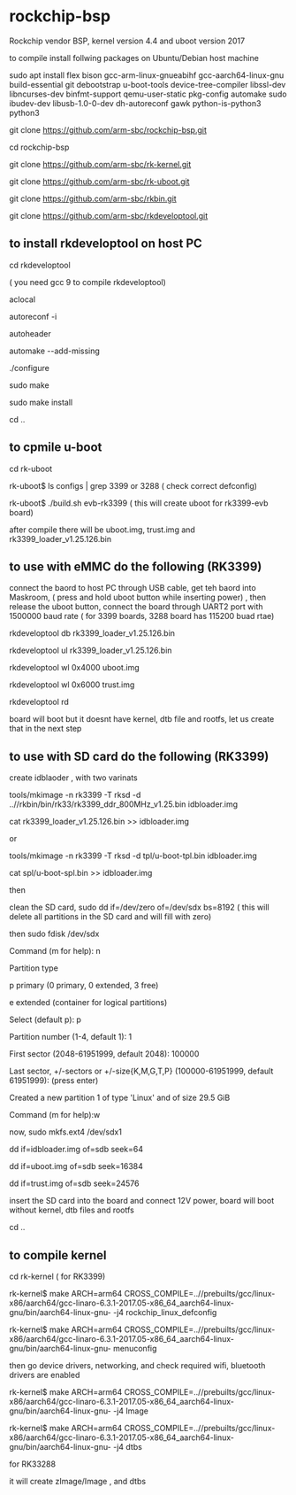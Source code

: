 # rockchip-bsp
Rockchip vendor BSP, kernel version 4.4 and uboot version 2017

to compile install follwing packages on Ubuntu/Debian host machine

sudo apt install flex bison gcc-arm-linux-gnueabihf gcc-aarch64-linux-gnu build-essential git debootstrap u-boot-tools device-tree-compiler libssl-dev libncurses-dev binfmt-support qemu-user-static pkg-config automake sudo ibudev-dev libusb-1.0-0-dev dh-autoreconf gawk python-is-python3 python3 

git clone https://github.com/arm-sbc/rockchip-bsp.git

cd rockchip-bsp

git clone https://github.com/arm-sbc/rk-kernel.git

git clone https://github.com/arm-sbc/rk-uboot.git

git clone https://github.com/arm-sbc/rkbin.git

git clone https://github.com/arm-sbc/rkdeveloptool.git

to install rkdeveloptool on host PC
-----------------------------------

cd rkdeveloptool

( you need gcc 9 to compile rkdeveloptool)

aclocal

autoreconf -i

autoheader

automake --add-missing

./configure

sudo make

sudo make install

cd ..

to cpmile u-boot
----------------

cd rk-uboot

rk-uboot$ ls configs | grep 3399 or 3288 ( check correct defconfig)

rk-uboot$ ./build.sh evb-rk3399 ( this will create uboot for rk3399-evb board)

after compile there will be uboot.img, trust.img and rk3399_loader_v1.25.126.bin

to use with eMMC do the following (RK3399)
---------------------------------

connect the baord to host PC through USB cable, get teh baord into Maskroom, ( press and hold uboot button while inserting power) , then release the uboot button, connect the board through UART2 port with 1500000 baud rate ( for 3399 boards, 3288 board has 115200 buad rtae)

rkdeveloptool db rk3399_loader_v1.25.126.bin

rkdeveloptool ul rk3399_loader_v1.25.126.bin

rkdeveloptool wl 0x4000 uboot.img

rkdeveloptool wl 0x6000 trust.img

rkdeveloptool rd

board will boot but it doesnt have kernel, dtb file and rootfs, let us create that in the next step

to use with SD card do the following (RK3399)
------------------------------------

create idblaoder , with two varinats

tools/mkimage -n rk3399 -T rksd -d ..//rkbin/bin/rk33/rk3399_ddr_800MHz_v1.25.bin idbloader.img

cat rk3399_loader_v1.25.126.bin >> idbloader.img

or

tools/mkimage -n rk3399 -T rksd -d tpl/u-boot-tpl.bin idbloader.img

cat spl/u-boot-spl.bin >> idbloader.img

then

clean the SD card,   sudo dd if=/dev/zero of=/dev/sdx bs=8192 ( this will delete all partitions in the SD card and will fill with zero)

then sudo fdisk /dev/sdx

Command (m for help): n
                     
Partition type

   p   primary (0 primary, 0 extended, 3 free)
   
   e   extended (container for logical partitions)
   
Select (default p): p

Partition number (1-4, default 1): 1

First sector (2048-61951999, default 2048): 100000

Last sector, +/-sectors or +/-size{K,M,G,T,P} (100000-61951999, default 61951999): (press enter)

Created a new partition 1 of type 'Linux' and of size 29.5 GiB

Command (m for help):w

now, sudo mkfs.ext4 /dev/sdx1

dd if=idbloader.img of=sdb seek=64

dd if=uboot.img of=sdb seek=16384

dd if=trust.img of=sdb seek=24576

insert the SD card into the board and connect 12V power, board will boot without kernel, dtb files and rootfs

cd ..

to compile kernel
-----------------

cd rk-kernel ( for RK3399)

rk-kernel$ make ARCH=arm64 CROSS_COMPILE=..//prebuilts/gcc/linux-x86/aarch64/gcc-linaro-6.3.1-2017.05-x86_64_aarch64-linux-gnu/bin/aarch64-linux-gnu- -j4   rockchip_linux_defconfig

rk-kernel$ make ARCH=arm64 CROSS_COMPILE=..//prebuilts/gcc/linux-x86/aarch64/gcc-linaro-6.3.1-2017.05-x86_64_aarch64-linux-gnu/bin/aarch64-linux-gnu- menuconfig

then go device drivers, networking, and check required wifi, bluetooth drivers are enabled

rk-kernel$ make ARCH=arm64 CROSS_COMPILE=..//prebuilts/gcc/linux-x86/aarch64/gcc-linaro-6.3.1-2017.05-x86_64_aarch64-linux-gnu/bin/aarch64-linux-gnu- -j4 Image

rk-kernel$ make ARCH=arm64 CROSS_COMPILE=..//prebuilts/gcc/linux-x86/aarch64/gcc-linaro-6.3.1-2017.05-x86_64_aarch64-linux-gnu/bin/aarch64-linux-gnu- -j4 dtbs

for RK33288



it will create zImage/Image , and dtbs 


